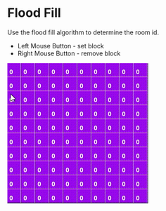 # Flood Fill

Use the flood fill algorithm to determine the room id.

- Left Mouse Button - set block
- Right Mouse Button - remove block

![example.gif](assets/example.gif)